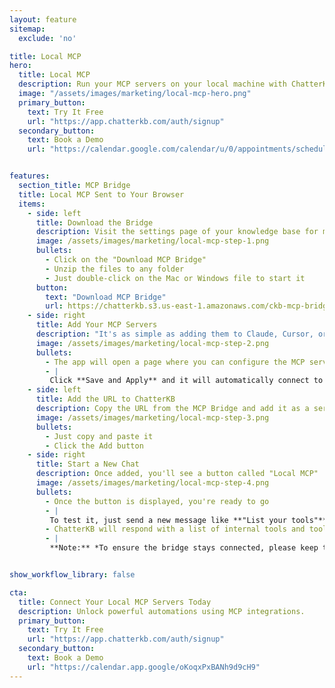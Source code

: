 ```yaml
---
layout: feature
sitemap:
  exclude: 'no'

title: Local MCP
hero:
  title: Local MCP
  description: Run your MCP servers on your local machine with ChatterKB's Local MCP Bridge
  image: "/assets/images/marketing/local-mcp-hero.png"
  primary_button:
    text: Try It Free
    url: "https://app.chatterkb.com/auth/signup"
  secondary_button:
    text: Book a Demo
    url: "https://calendar.google.com/calendar/u/0/appointments/schedules/AcZssZ0oYQ10osj27ugUfwOrSoV893uJ-kWPhIKNBhII5bTlwc3j6HdkEunH29TciGeOttFjfxqEn92O"


features:
  section_title: MCP Bridge
  title: Local MCP Sent to Your Browser
  items:
    - side: left
      title: Download the Bridge
      description: Visit the settings page of your knowledge base for more information
      image: /assets/images/marketing/local-mcp-step-1.png
      bullets:
        - Click on the "Download MCP Bridge"
        - Unzip the files to any folder
        - Just double-click on the Mac or Windows file to start it
      button:
        text: "Download MCP Bridge"
        url: https://chatterkb.s3.us-east-1.amazonaws.com/ckb-mcp-bridge.zip        
    - side: right
      title: Add Your MCP Servers
      description: "It's as simple as adding them to Claude, Cursor, or any other desktop app"
      image: /assets/images/marketing/local-mcp-step-2.png
      bullets:
        - The app will open a page where you can configure the MCP servers.
        - |
         Click **Save and Apply** and it will automatically connect to the servers.
    - side: left
      title: Add the URL to ChatterKB
      description: Copy the URL from the MCP Bridge and add it as a server
      image: /assets/images/marketing/local-mcp-step-3.png
      bullets:
        - Just copy and paste it
        - Click the Add button
    - side: right
      title: Start a New Chat
      description: Once added, you'll see a button called "Local MCP"
      image: /assets/images/marketing/local-mcp-step-4.png
      bullets:
        - Once the button is displayed, you're ready to go
        - |
         To test it, just send a new message like **"List your tools"**
        - ChatterKB will respond with a list of internal tools and tools from your MCP Servers
        - |
         **Note:** *To ensure the bridge stays connected, please keep this browser tab open.*


show_workflow_library: false

cta:
  title: Connect Your Local MCP Servers Today
  description: Unlock powerful automations using MCP integrations.
  primary_button:
    text: Try It Free
    url: "https://app.chatterkb.com/auth/signup"
  secondary_button:
    text: Book a Demo
    url: "https://calendar.app.google/oKoqxPxBANh9d9cH9"
---
```


